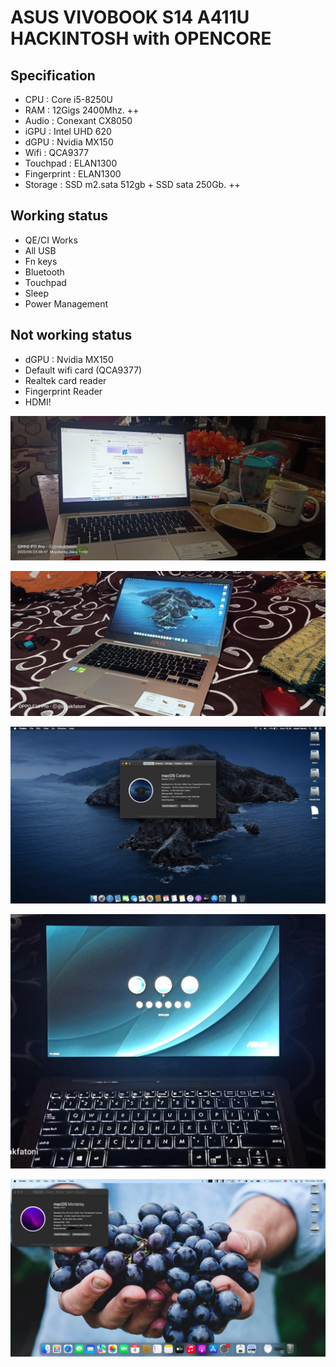 # ASUS VIVOBOOK S14 A411U HACKINTOSH with OPENCORE
## Specification
- CPU : Core i5-8250U
- RAM : 12Gigs 2400Mhz. ++
- Audio : Conexant CX8050
- iGPU : Intel UHD 620
- dGPU : Nvidia MX150
- Wifi : QCA9377
- Touchpad : ELAN1300
- Fingerprint : ELAN1300
- Storage : SSD m2.sata 512gb + SSD sata 250Gb. ++
## Working status
- QE/CI Works
- All USB
- Fn keys
- Bluetooth
- Touchpad
- Sleep
- Power Management

## Not working status
- dGPU : Nvidia MX150
- Default wifi card (QCA9377)
- Realtek card reader
- Fingerprint Reader
- HDMI!

![Pic](https://github.com/iskakfatoni/ASUS-VIVOBOOK-S14-A411U-HACKINTOSH-with-OPENCORE/blob/master/PICS/120201117_10219859249650129_8485242623283390276_n.jpg)

![Pic](https://github.com/iskakfatoni/ASUS-VIVOBOOK-S14-A411U-HACKINTOSH/blob/master/PICS/94393210_10218610783519256_2100572112522575872_o.jpg)

![Pic](https://github.com/iskakfatoni/ASUS-VIVOBOOK-S14-A411U-HACKINTOSH/blob/master/PICS/94615018_10218610783919266_4039128197395120128_o.jpg)

![Pic](https://github.com/iskakfatoni/ASUS-VIVOBOOK-S14-A411U-HACKINTOSH/blob/master/PICS/94623654_10218610783399253_8264137287961411584_o.jpg)

![Pic](https://github.com/iskakfatoni/ASUS-VIVOBOOK-S14-A411U-HACKINTOSH-with-OPENCORE/blob/master/PICS/Screen%20Shot%202021-11-04%20at%2003.59.02.png)
